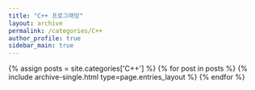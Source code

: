 ```yaml
---
title: "C++ 프로그래밍"
layout: archive
permalink: /categories/C++
author_profile: true
sidebar_main: true
---
```


{% assign posts = site.categories['C++'] %}
{% for post in posts %} {% include archive-single.html type=page.entries_layout %} {% endfor %}